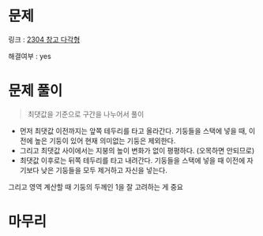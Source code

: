 # 문제
링크 : [2304 창고 다각형](https://www.acmicpc.net/problem/2304)

해결여부 : yes

# 문제 풀이
> 최댓값을 기준으로 구간을 나누어서 풀이
- 먼저 최댓값 이전까지는 앞쪽 테두리를 타고 올라간다. 기둥들을 스택에 넣을 때, 이전에 높은 기둥이 있어 현재 의미없는 기둥은 제외한다.
- 그리고 최댓값 사이에서는 지붕의 높이 변화가 없이 평평하다. (오목하면 안되므로)
- 최댓값 이후로는 뒤쪽 테두리를 타고 내려간다. 기둥들을 스택에 넣을 때 이전에 자기보다 낮은 기둥들을 모두 제거하고 자신을 넣는다.

그리고 영역 계산할 때 기둥의 두께인 1을 잘 고려하는 게 중요

# 마무리